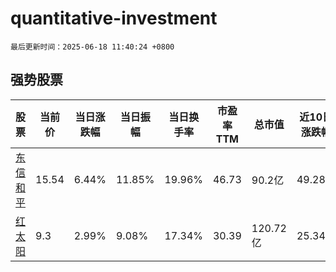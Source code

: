 # quantitative-investment

`最后更新时间：2025-06-18 11:40:24 +0800`

## 强势股票

|股票|当前价|当日涨跌幅|当日振幅|当日换手率|市盈率TTM|总市值|近10日涨跌幅|
|----|----|----|----|----|----|----|----|
|[东信和平](https://xueqiu.com/S/SZ002017)|15.54|6.44%|11.85%|19.96%|46.73|90.2亿|49.28%|
|[红太阳](https://xueqiu.com/S/SZ000525)|9.3|2.99%|9.08%|17.34%|30.39|120.72亿|25.34%|
